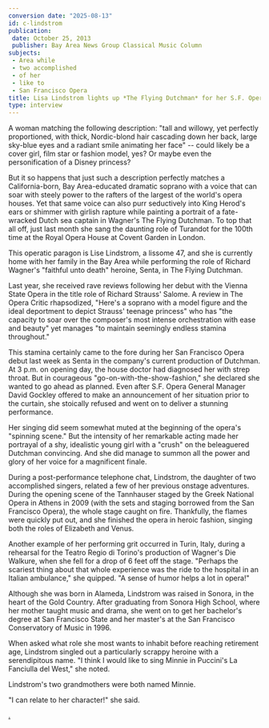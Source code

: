 ```yaml
---
conversion date: "2025-08-13"
id: c-lindstrom
publication:
 date: October 25, 2013
 publisher: Bay Area News Group Classical Music Column
subjects:
 - Area while
 - two accomplished
 - of her
 - like to
 - San Francisco Opera
title: Lisa Lindstrom lights up *The Flying Dutchman* for her S.F. Opera Debut
type: interview
---
```


A woman matching the following description: "tall and willowy, yet perfectly proportioned, with thick, Nordic-blond hair cascading down her back, large sky-blue eyes and a radiant smile animating her face" -- could likely be a cover girl, film star or fashion model, yes? Or maybe even the personification of a Disney princess?

But it so happens that just such a description perfectly matches a California-born, Bay Area-educated dramatic soprano with a voice that can soar with steely power to the rafters of the largest of the world's opera houses. Yet that same voice can also purr seductively into King Herod's ears or shimmer with girlish rapture while painting a portrait of a fate-wracked Dutch sea captain in Wagner's The Flying Dutchman. To top that all off, just last month she sang the daunting role of Turandot for the 100th time at the Royal Opera House at Covent Garden in London.

This operatic paragon is Lise Lindstrom, a lissome 47, and she is currently home with her family in the Bay Area while performing the role of Richard Wagner's "faithful unto death" heroine, Senta, in The Flying Dutchman.

Last year, she received rave reviews following her debut with the Vienna State Opera in the title role of Richard Strauss' Salome. A review in The Opera Critic rhapsodized, "Here's a soprano with a model figure and the ideal deportment to depict Strauss' teenage princess" who has "the capacity to soar over the composer's most intense orchestration with ease and beauty" yet manages "to maintain seemingly endless stamina throughout."

This stamina certainly came to the fore during her San Francisco Opera debut last week as Senta in the company's current production of Dutchman. At 3 p.m. on opening day, the house doctor had diagnosed her with strep throat. But in courageous "go-on-with-the-show-fashion," she declared she wanted to go ahead as planned. Even after S.F. Opera General Manager David Gockley offered to make an announcement of her situation prior to the curtain, she stoically refused and went on to deliver a stunning performance.

Her singing did seem somewhat muted at the beginning of the opera's "spinning scene." But the intensity of her remarkable acting made her portrayal of a shy, idealistic young girl with a "crush" on the beleaguered Dutchman convincing. And she did manage to summon all the power and glory of her voice for a magnificent finale.

During a post-performance telephone chat, Lindstrom, the daughter of two accomplished singers, related a few of her previous onstage adventures. During the opening scene of the Tannhauser staged by the Greek National Opera in Athens in 2009 (with the sets and staging borrowed from the San Francisco Opera), the whole stage caught on fire. Thankfully, the flames were quickly put out, and she finished the opera in heroic fashion, singing both the roles of Elizabeth and Venus.

Another example of her performing grit occurred in Turin, Italy, during a rehearsal for the Teatro Regio di Torino's production of Wagner's Die Walkure, when she fell for a drop of 6 feet off the stage. "Perhaps the scariest thing about that whole experience was the ride to the hospital in an Italian ambulance," she quipped. "A sense of humor helps a lot in opera!"

Although she was born in Alameda, Lindstrom was raised in Sonora, in the heart of the Gold Country. After graduating from Sonora High School, where her mother taught music and drama, she went on to get her bachelor's degree at San Francisco State and her master's at the San Francisco Conservatory of Music in 1996.

When asked what role she most wants to inhabit before reaching retirement age, Lindstrom singled out a particularly scrappy heroine with a serendipitous name. "I think I would like to sing Minnie in Puccini's La Fanciulla del West," she noted.

Lindstrom's two grandmothers were both named Minnie.

"I can relate to her character!" she said.

[.](http://www.northworks.net)
